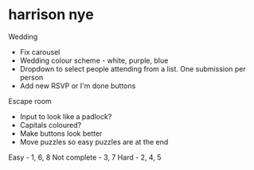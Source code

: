 # harrison nye

Wedding

- Fix carousel
- Wedding colour scheme - white, purple, blue
- Dropdown to select people attending from a list. One submission per person
- Add new RSVP or I'm done buttons

Escape room

- Input to look like a padlock?
- Capitals coloured?
- Make buttons look better
- Move puzzles so easy puzzles are at the end

Easy - 1, 6, 8
Not complete - 3, 7
Hard - 2, 4, 5
